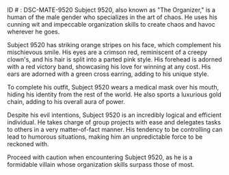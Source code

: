ID # : DSC-MATE-9520
Subject 9520, also known as "The Organizer," is a human of the male gender who specializes in the art of chaos. He uses his cunning wit and impeccable organization skills to create chaos and havoc wherever he goes.

Subject 9520 has striking orange stripes on his face, which complement his mischievous smile. His eyes are a crimson red, reminiscent of a creepy clown's, and his hair is split into a parted pink style. His forehead is adorned with a red victory band, showcasing his love for winning at any cost. His ears are adorned with a green cross earring, adding to his unique style.

To complete his outfit, Subject 9520 wears a medical mask over his mouth, hiding his identity from the rest of the world. He also sports a luxurious gold chain, adding to his overall aura of power.

Despite his evil intentions, Subject 9520 is an incredibly logical and efficient individual. He takes charge of group projects with ease and delegates tasks to others in a very matter-of-fact manner. His tendency to be controlling can lead to humorous situations, making him an unpredictable force to be reckoned with.

Proceed with caution when encountering Subject 9520, as he is a formidable villain whose organization skills surpass those of most.